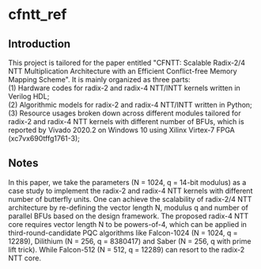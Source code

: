 # cfntt_ref
## Introduction
This project is tailored for the paper entitled "CFNTT: Scalable Radix-2/4 NTT Multiplication Architecture with an Efficient Conflict-free Memory Mapping Scheme". It is mainly organized as three parts:   
(1) Hardware codes for radix-2 and radix-4 NTT/INTT kernels written in Verilog HDL;    
(2) Algorithmic models for radix-2 and radix-4 NTT/INTT  written in Python;   
(3) Resource usages broken down across different modules tailored for radix-2 and radix-4 NTT kernels with different number of BFUs, which is reported by Vivado 2020.2 on Windows 10 using Xilinx Virtex-7 FPGA (xc7vx690tffg1761-3);   
## Notes
In this paper, we take the parameters (N = 1024, q = 14-bit modulus) as a case study to implement the radix-2 and radix-4 NTT kernels with different number of butterfly units. One can achieve the scalability of radix-2/4 NTT architecture by re-defining the vector length N, modulus q and number of parallel BFUs based on the design framework. The proposed radix-4 NTT core requires vector length N to be powers-of-4, which can be applied in third-round-candidate PQC algorithms like Falcon-1024 (N = 1024, q = 12289), Dilithium (N = 256, q = 8380417) and Saber (N = 256, q with prime lift trick). While Falcon-512 (N = 512, q = 12289) can resort to the radix-2 NTT core. 
